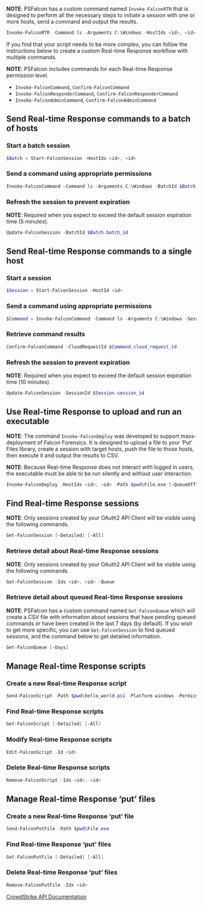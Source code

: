 **NOTE**: PSFalcon has a custom command named `Invoke-FalconRTR` that is designed to perform all the necessary steps to initiate a session with one or more hosts, send a command and output the results. 

```powershell
Invoke-FalconRTR -Command ls -Arguments C:\Windows -HostIds <id>, <id> [-QueueOffline]
```

If you find that your script needs to be more complex, you can follow the instructions below to create a custom Real-time Response workflow with multiple commands.

**NOTE**: PSFalcon includes commands for each Real-time Response permission level.

* `Invoke-FalconCommand`, `Confirm-FalconCommand`
* `Invoke-FalconResponderCommand`, `Confirm-FalconResponderCommand`
* `Invoke-FalconAdminCommand`, `Confirm-FalconAdminCommand`

## Send Real-time Response commands to a batch of hosts

### Start a batch session

```powershell
$Batch = Start-FalconSession -HostIds <id>, <id>
```

### Send a command using appropriate permissions

```powershell
Invoke-FalconCommand -Command ls -Arguments C:\Windows -BatchId $Batch.batch_id
```

### Refresh the session to prevent expiration

**NOTE**: Required when you expect to exceed the default session expiration time (5 minutes).

```powershell
Update-FalconSession -BatchId $Batch.batch_id
```

## Send Real-time Response commands to a single host

### Start a session

```powershell
$Session = Start-FalconSession -HostId <id>
```

### Send a command using appropriate permissions

```powershell
$Command = Invoke-FalconCommand -Command ls -Arguments C:\Windows -SessionId $Session.session_id
```

### Retrieve command results

```powershell
Confirm-FalconCommand -CloudRequestId $Command.cloud_request_id
```

### Refresh the session to prevent expiration

**NOTE**: Required when you expect to exceed the default session expiration time (10 minutes).

```powershell
Update-FalconSession -SessionId $Session.session_id
```

## Use Real-time Response to upload and run an executable

**NOTE**: The command `Invoke-FalconDeploy` was developed to support mass-deployment of Falcon Forensics. It is designed to upload a file to your ‘Put’ Files library, create a session with target hosts, push the file to those hosts, then execute it and output the results to CSV.

**NOTE**: Because Real-time Response does not interact with logged in users, the executable must be able to be run silently and without user interaction.

```powershell
Invoke-FalconDeploy -HostIds <id>, <id> -Path $pwd\File.exe [-QueueOffline]
```

## Find Real-time Response sessions

**NOTE**: Only sessions created by your OAuth2 API Client will be visible using the following commands.

```powershell
Get-FalconSession [-Detailed] [-All]
```

### Retrieve detail about Real-time Response sessions

**NOTE**: Only sessions created by your OAuth2 API Client will be visible using the following commands.

```powershell
Get-FalconSession -Ids <id>, <id> -Queue
```

### Retrieve detail about queued Real-time Response sessions

**NOTE**: PSFalcon has a custom command named `Get-FalconQueue` which will create a CSV file with information about sessions that have pending queued commands or have been created in the last 7 days (by default). If you wish to get more specific, you can use `Get-FalconSession` to find queued sessions, and the command below to get detailed information.

```powershell
Get-FalconQueue [-Days]
```

## Manage Real-time Response scripts

### Create a new Real-time Response script

```powershell
Send-FalconScript -Path $pwd\hello_world.ps1 -Platform windows -PermissionType group
```

### Find Real-time Response scripts

```powershell
Get-FalconScript [-Detailed] [-All]
```

### Modify Real-time Response scripts

```powershell
Edit-FalconScript -Id <id>
```

### Delete Real-time Response scripts

```powershell
Remove-FalconScript -Ids <id>, <id>
```

## Manage Real-time Response ‘put’ files

### Create a new Real-time Response ‘put’ file

```powershell
Send-FalconPutFile -Path $pwd\File.exe
```

### Find Real-time Response ‘put’ files

```powershell
Get-FalconPutFile [-Detailed] [-All]
```

### Delete Real-time Response ‘put’ files

```powershell
Remove-FalconPutFile -Ids <id>
```

[CrowdStrike API Documentation](https://falcon.crowdstrike.com/support/documentation/90/real-time-response-apis)
